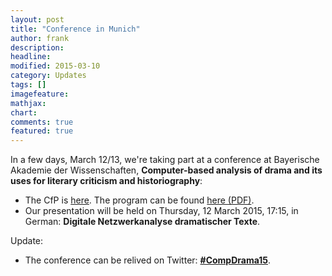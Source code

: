 ```yaml
---
layout: post
title: "Conference in Munich"
author: frank
description: 
headline: 
modified: 2015-03-10
category: Updates
tags: []
imagefeature: 
mathjax: 
chart: 
comments: true
featured: true
---
```

In a few days, March 12/13, we're taking part at a conference at Bayerische Akademie der Wissenschaften, **Computer-based analysis of drama and its uses for literary criticism and historiography**:

+ The CfP is [here](http://dhd-blog.org/?p=3808). The program can be found [here (PDF)](http://www.badw.de/de/veranstaltungen/_ergaenzungen/2015/402/2015_03_12_workshop-dennerlein_final.pdf).
+ Our presentation will be held on Thursday, 12 March 2015, 17:15, in German: **Digitale Netzwerkanalyse dramatischer Texte**.

Update:

+ The conference can be relived on Twitter: **<a href="https://twitter.com/search?q=%23CompDrama15">#CompDrama15</a>**.
